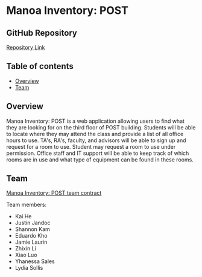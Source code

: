 # Manoa Inventory: POST

## GitHub Repository
[Repository Link](https://github.com/ics-414-team1/manoa-inventory-post)

## Table of contents
* [Overview](#overview)
* [Team](#team)

## Overview
Manoa Inventory: POST is a web application allowing users to find what they are looking for on the third floor of POST building. Students will be able to locate where they may attend the class and provide a list of all office hours to use. TA's, RA's, faculty, and advisors will be able to sign up and request for a room to use. Student may request a room to use under permission. Office staff and IT support will be able to keep track of which rooms are in use and what type of equipment can be found in these rooms.

## Team
[Manoa Inventory: POST team contract](https://docs.google.com/document/d/1g1h5f-W4myk_X08G1r8DoUbju7osrv92QF5XMJfpASg/edit?usp=sharing)

Team members:
* Kai He
* Justin Jandoc
* Shannon Kam
* Eduardo Kho
* Jamie Laurin
* Zhixin Li
* Xiao Luo
* Yhanessa Sales
* Lydia Sollis
